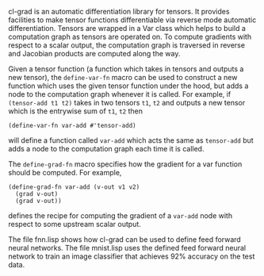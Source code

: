 cl-grad is an automatic differentiation library for tensors. It provides facilities to make tensor functions differentiable via reverse mode automatic differentiation. Tensors are wrapped in a Var class which helps to build a computation graph as tensors are operated on. To compute gradients with respect to a scalar output,  the computation graph is traversed in reverse and Jacobian products are computed along the way.

Given a tensor function (a function which takes in tensors and outputs a new tensor), the `define-var-fn` macro can be used to construct a new function which uses the given tensor function under the hood, but adds a node to the computation graph whenever it is called. For example, if `(tensor-add t1 t2)` takes in two tensors `t1`, `t2` and outputs a new tensor which is the entrywise sum of `t1`, `t2` then

```common-lisp
(define-var-fn var-add #'tensor-add)
```

will define a function called `var-add` which acts the same as `tensor-add` but adds a node to the computation graph each time it is called.

The `define-grad-fn` macro specifies how the gradient for a var function should be computed. For example,

```common-lisp
(define-grad-fn var-add (v-out v1 v2)
  (grad v-out)
  (grad v-out))
```

defines the recipe for computing the gradient of a `var-add` node with respect to some upstream scalar output.

The file fnn.lisp shows how cl-grad can be used to define feed forward neural networks. The file mnist.lisp uses the defined feed forward neural network to train an image classifier that achieves 92% accuracy on the test data.

